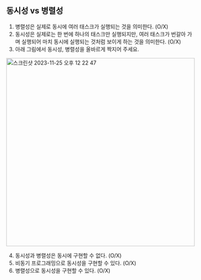 ## 동시성 vs 병렬성

1. 병렬성은 실제로 동시에 여러 태스크가 실행되는 것을 의미한다. (O/X)
2. 동시성은 실제로는 한 번에 하나의 태스크만 실행되지만, 여러 태스크가 번갈아 가며 실행되어 마치 동시에 실행되는 것처럼 보이게 하는 것을 의미한다. (O/X)
3. 아래 그림에서 동시성, 병렬성을 올바르게 짝지어 주세요.

<img width="499" alt="스크린샷 2023-11-25 오후 12 22 47" src="https://github.com/sa02045/blog/assets/50866506/d344cd7d-e47f-409c-81e5-5ff8969cb146">

4. 동시성과 병렬성은 동시에 구현할 수 없다. (O/X)
5. 비동기 프로그래밍으로 동시성을 구현할 수 있다. (O/X)
6. 병렬성으로 동시성을 구현할 수 있다. (O/X)
